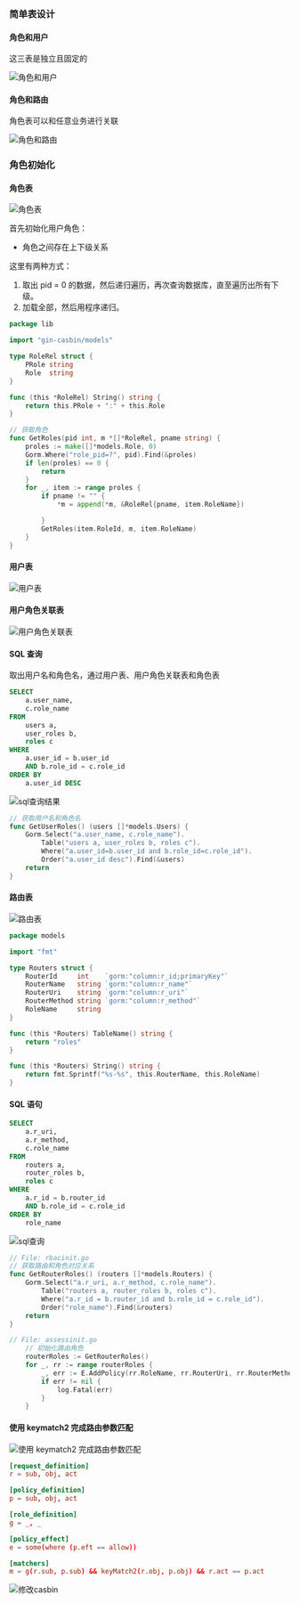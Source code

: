 ### 简单表设计

#### 角色和用户

这三表是独立且固定的

![角色和用户](.\imgs\user_role_1.png) 

#### 角色和路由

角色表可以和任意业务进行关联

![角色和路由](.\imgs\route_role.png)



### 角色初始化

#### 角色表

![角色表](./imgs/roles.png)

首先初始化用户角色：

- 角色之间存在上下级关系

这里有两种方式：

1. 取出 pid = 0 的数据，然后递归遍历，再次查询数据库，直至遍历出所有下级。
2. 加载全部，然后用程序递归。

```go
package lib

import "gin-casbin/models"

type RoleRel struct {
	PRole string
	Role  string
}

func (this *RoleRel) String() string {
	return this.PRole + ":" + this.Role
}

// 获取角色
func GetRoles(pid int, m *[]*RoleRel, pname string) {
	proles := make([]*models.Role, 0)
	Gorm.Where("role_pid=?", pid).Find(&proles)
	if len(proles) == 0 {
		return
	}
	for _, item := range proles {
		if pname != "" {
			*m = append(*m, &RoleRel{pname, item.RoleName})

		}
		GetRoles(item.RoleId, m, item.RoleName)
	}
}
```



#### 用户表

![用户表](./imgs/users.png)

#### 用户角色关联表

![用户角色关联表](./imgs/user_roles.png)

#### SQL 查询

取出用户名和角色名，通过用户表、用户角色关联表和角色表

```sql
SELECT
	a.user_name,
	c.role_name 
FROM
	users a,
	user_roles b,
	roles c 
WHERE
	a.user_id = b.user_id 
	AND b.role_id = c.role_id 
ORDER BY
	a.user_id DESC
```

![sql查询结果](./imgs/sql.png)

```go
// 获取用户名和角色名
func GetUserRoles() (users []*models.Users) {
	Gorm.Select("a.user_name, c.role_name").
		Table("users a, user_roles b, roles c").
		Where("a.user_id=b.user_id and b.role_id=c.role_id").
		Order("a.user_id desc").Find(&users)
	return
}
```



#### 路由表

![路由表](./imgs/routers.png)

```go
package models

import "fmt"

type Routers struct {
	RouterId     int    `gorm:"column:r_id;primaryKey"`
	RouterName   string `gorm:"column:r_name"`
	RouterUri    string `gorm:"column:r_uri"`
	RouterMethod string `gorm:"column:r_method"`
	RoleName     string
}

func (this *Routers) TableName() string {
	return "roles"
}

func (this *Routers) String() string {
	return fmt.Sprintf("%s-%s", this.RouterName, this.RoleName)
}
```

#### SQL 语句

```sql
SELECT
	a.r_uri,
	a.r_method,
	c.role_name 
FROM
	routers a,
	router_roles b,
	roles c 
WHERE
	a.r_id = b.router_id 
	AND b.role_id = c.role_id 
ORDER BY
	role_name
```

![sql查询](./imgs/sql_2.png)

```go
// File: rbacinit.go
// 获取路由和角色对应关系
func GetRouterRoles() (routers []*models.Routers) {
	Gorm.Select("a.r_uri, a.r_method, c.role_name").
		Table("routers a, router_roles b, roles c").
		Where("a.r_id = b.router_id and b.role_id = c.role_id").
		Order("role_name").Find(&routers)
	return
}

// File: assessinit.go
	// 初始化路由角色
	routerRoles := GetRouterRoles()
	for _, rr := range routerRoles {
		_, err := E.AddPolicy(rr.RoleName, rr.RouterUri, rr.RouterMethod)
		if err != nil {
			log.Fatal(err)
		}
	}
```

#### 使用 keymatch2 完成路由参数匹配

![使用 keymatch2 完成路由参数匹配](./imgs/keymatch2.png)

```toml
[request_definition]
r = sub, obj, act

[policy_definition] 
p = sub, obj, act

[role_definition]
g = _, _

[policy_effect]
e = some(where (p.eft == allow))

[matchers]
m = g(r.sub, p.sub) && keyMatch2(r.obj, p.obj) && r.act == p.act
```

![修改casbin](./imgs/keymatch2_2.png)